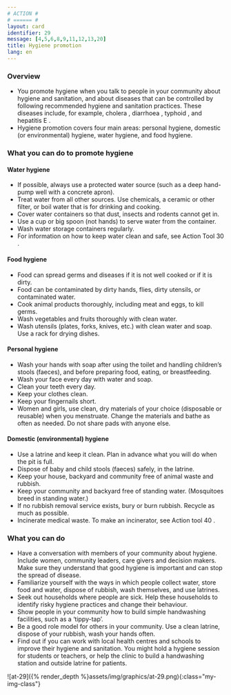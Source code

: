 ```yaml
---
# ACTION #
# ====== #
layout: card
identifier: 29
message: [4,5,6,8,9,11,12,13,20]
title: Hygiene promotion
lang: en
---
```


### Overview

- You promote hygiene when you talk to people in your community about hygiene and sanitation, and about diseases that can be controlled by following recommended hygiene and sanitation practices. These diseases include, for example, cholera <a class="crosslink" href="{% render_depth %}{% render_link disease|2 %}"><i class="fas fa-external-link-alt" aria-hidden="true"></i></a>, diarrhoea <a class="crosslink" href="{% render_depth %}{% render_link disease|2 %}"><i class="fas fa-external-link-alt" aria-hidden="true"></i></a>, typhoid <a class="crosslink" href="{% render_depth %}{% render_link disease|5 %}"><i class="fas fa-external-link-alt" aria-hidden="true"></i></a>, and hepatitis E <a class="crosslink" href="{% render_depth %}{% render_link disease|4 %}"><i class="fas fa-external-link-alt" aria-hidden="true"></i></a>. 
- Hygiene promotion covers four main areas: personal hygiene, domestic (or environmental) hygiene, water hygiene, and food hygiene. 

### What you can do to promote hygiene

#### Water hygiene

- If possible, always use a protected water source (such as a deep hand-pump well with a concrete apron). 
- Treat water from all other sources. Use chemicals, a ceramic or other filter, or boil water that is for drinking and cooking. 
- Cover water containers so that dust, insects and rodents cannot get in.
- Use a cup or big spoon (not hands) to serve water from the container. 
- Wash water storage containers regularly. 
- For information on how to keep water clean and safe, see Action Tool 30 <a class="crosslink" href="{% render_depth %}{% render_link action|30 %}"><i class="fas fa-external-link-alt" aria-hidden="true"></i></a>.

#### Food hygiene

- Food can spread germs and diseases if it is not well cooked or if it is dirty. 
- Food can be contaminated by dirty hands, flies, dirty utensils, or contaminated water.
- Cook animal products thoroughly, including meat and eggs, to kill germs. 
- Wash vegetables and fruits thoroughly with clean water. 
- Wash utensils (plates, forks, knives, etc.) with clean water and soap. Use a rack for drying dishes.

#### Personal hygiene

- Wash your hands with soap after using the toilet and handling children’s stools (faeces), and before preparing food, eating, or breastfeeding.
- Wash your face every day with water and soap.
- Clean your teeth every day.
- Keep your clothes clean.
- Keep your fingernails short. 
- Women and girls, use clean, dry materials of your choice (disposable or reusable) when you menstruate. Change the materials and bathe as often as needed. Do not share pads with anyone else. 

#### Domestic (environmental) hygiene
- Use a latrine and keep it clean. Plan in advance what you will do when the pit is full. 
- Dispose of baby and child stools (faeces) safely, in the latrine. 
- Keep your house, backyard and community free of animal waste and rubbish.
- Keep your community and backyard free of standing water. (Mosquitoes breed in standing water.) 
- If no rubbish removal service exists, bury or burn rubbish. Recycle as much as possible. 
- Incinerate medical waste. To make an incinerator, see Action tool 40 <a class="crosslink" href="{% render_depth %}{% render_link action|40 %}"><i class="fas fa-external-link-alt" aria-hidden="true"></i></a>. 

### What you can do

- Have a conversation with members of your community about hygiene. Include women, community leaders, care givers and decision makers. Make sure they understand that good hygiene is important and can stop the spread of disease. 
- Familiarize yourself with the ways in which people collect water, store food and water, dispose of rubbish, wash themselves, and use latrines. 
- Seek out households where people are sick. Help these households to identify risky hygiene practices and change their behaviour.
- Show people in your community how to build simple handwashing facilities, such as a ‘tippy-tap’. 
- Be a good role model for others in your community. Use a clean latrine, dispose of your rubbish, wash your hands often. 
- Find out if you can work with local health centres and schools to improve their hygiene and sanitation. You might hold a hygiene session for students or teachers, or help the clinic to build a handwashing station and outside latrine for patients. 

![at-29]({% render_depth %}assets/img/graphics/at-29.png){:class="my-img-class"}
